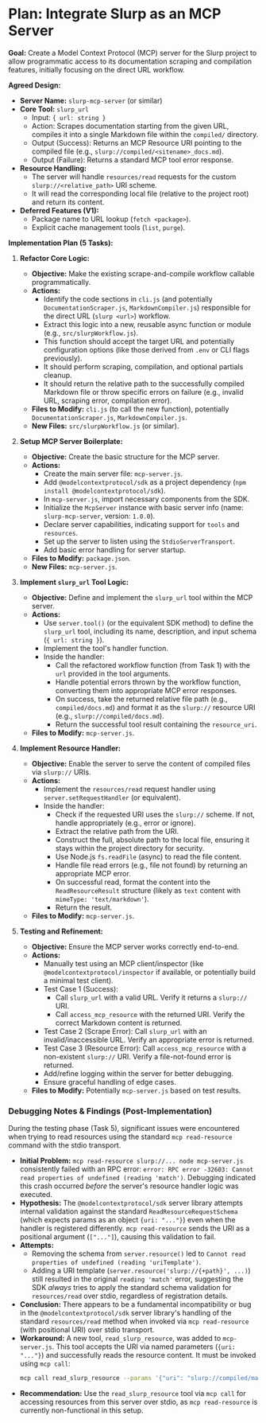 # Plan: Integrate Slurp as an MCP Server

**Goal:** Create a Model Context Protocol (MCP) server for the Slurp project to allow programmatic access to its documentation scraping and compilation features, initially focusing on the direct URL workflow.

**Agreed Design:**

*   **Server Name:** `slurp-mcp-server` (or similar)
*   **Core Tool:** `slurp_url`
    *   Input: `{ url: string }`
    *   Action: Scrapes documentation starting from the given URL, compiles it into a single Markdown file within the `compiled/` directory.
    *   Output (Success): Returns an MCP Resource URI pointing to the compiled file (e.g., `slurp://compiled/<sitename>_docs.md`).
    *   Output (Failure): Returns a standard MCP tool error response.
*   **Resource Handling:**
    *   The server will handle `resources/read` requests for the custom `slurp://<relative_path>` URI scheme.
    *   It will read the corresponding local file (relative to the project root) and return its content.
*   **Deferred Features (V1):**
    *   Package name to URL lookup (`fetch <package>`).
    *   Explicit cache management tools (`list`, `purge`).

**Implementation Plan (5 Tasks):**

1.  **Refactor Core Logic:**
    *   **Objective:** Make the existing scrape-and-compile workflow callable programmatically.
    *   **Actions:**
        *   Identify the code sections in `cli.js` (and potentially `DocumentationScraper.js`, `MarkdownCompiler.js`) responsible for the direct URL (`slurp <url>`) workflow.
        *   Extract this logic into a new, reusable async function or module (e.g., `src/slurpWorkflow.js`).
        *   This function should accept the target URL and potentially configuration options (like those derived from `.env` or CLI flags previously).
        *   It should perform scraping, compilation, and optional partials cleanup.
        *   It should return the relative path to the successfully compiled Markdown file or throw specific errors on failure (e.g., invalid URL, scraping error, compilation error).
    *   **Files to Modify:** `cli.js` (to call the new function), potentially `DocumentationScraper.js`, `MarkdownCompiler.js`.
    *   **New Files:** `src/slurpWorkflow.js` (or similar).

2.  **Setup MCP Server Boilerplate:**
    *   **Objective:** Create the basic structure for the MCP server.
    *   **Actions:**
        *   Create the main server file: `mcp-server.js`.
        *   Add `@modelcontextprotocol/sdk` as a project dependency (`npm install @modelcontextprotocol/sdk`).
        *   In `mcp-server.js`, import necessary components from the SDK.
        *   Initialize the `McpServer` instance with basic server info (name: `slurp-mcp-server`, version: `1.0.0`).
        *   Declare server capabilities, indicating support for `tools` and `resources`.
        *   Set up the server to listen using the `StdioServerTransport`.
        *   Add basic error handling for server startup.
    *   **Files to Modify:** `package.json`.
    *   **New Files:** `mcp-server.js`.

3.  **Implement `slurp_url` Tool Logic:**
    *   **Objective:** Define and implement the `slurp_url` tool within the MCP server.
    *   **Actions:**
        *   Use `server.tool()` (or the equivalent SDK method) to define the `slurp_url` tool, including its name, description, and input schema (`{ url: string }`).
        *   Implement the tool's handler function.
        *   Inside the handler:
            *   Call the refactored workflow function (from Task 1) with the `url` provided in the tool arguments.
            *   Handle potential errors thrown by the workflow function, converting them into appropriate MCP error responses.
            *   On success, take the returned relative file path (e.g., `compiled/docs.md`) and format it as the `slurp://` resource URI (e.g., `slurp://compiled/docs.md`).
            *   Return the successful tool result containing the `resource_uri`.
    *   **Files to Modify:** `mcp-server.js`.

4.  **Implement Resource Handler:**
    *   **Objective:** Enable the server to serve the content of compiled files via `slurp://` URIs.
    *   **Actions:**
        *   Implement the `resources/read` request handler using `server.setRequestHandler` (or equivalent).
        *   Inside the handler:
            *   Check if the requested URI uses the `slurp://` scheme. If not, handle appropriately (e.g., error or ignore).
            *   Extract the relative path from the URI.
            *   Construct the full, absolute path to the local file, ensuring it stays within the project directory for security.
            *   Use Node.js `fs.readFile` (async) to read the file content.
            *   Handle file read errors (e.g., file not found) by returning an appropriate MCP error.
            *   On successful read, format the content into the `ReadResourceResult` structure (likely as `text` content with `mimeType: 'text/markdown'`).
            *   Return the result.
    *   **Files to Modify:** `mcp-server.js`.

5.  **Testing and Refinement:**
    *   **Objective:** Ensure the MCP server works correctly end-to-end.
    *   **Actions:**
        *   Manually test using an MCP client/inspector (like `@modelcontextprotocol/inspector` if available, or potentially build a minimal test client).
        *   Test Case 1 (Success):
            *   Call `slurp_url` with a valid URL. Verify it returns a `slurp://` URI.
            *   Call `access_mcp_resource` with the returned URI. Verify the correct Markdown content is returned.
        *   Test Case 2 (Scrape Error): Call `slurp_url` with an invalid/inaccessible URL. Verify an appropriate error is returned.
        *   Test Case 3 (Resource Error): Call `access_mcp_resource` with a non-existent `slurp://` URI. Verify a file-not-found error is returned.
        *   Add/refine logging within the server for better debugging.
        *   Ensure graceful handling of edge cases.
    *   **Files to Modify:** Potentially `mcp-server.js` based on test results.

### Debugging Notes & Findings (Post-Implementation)

During the testing phase (Task 5), significant issues were encountered when trying to read resources using the standard `mcp read-resource` command with the stdio transport.

*   **Initial Problem:** `mcp read-resource slurp://... node mcp-server.js` consistently failed with an RPC error: `error: RPC error -32603: Cannot read properties of undefined (reading 'match')`. Debugging indicated this crash occurred *before* the server's resource handler logic was executed.
*   **Hypothesis:** The `@modelcontextprotocol/sdk` server library attempts internal validation against the standard `ReadResourceRequestSchema` (which expects params as an object `{uri: "..."}`) even when the handler is registered differently. `mcp read-resource` sends the URI as a positional argument (`["..."]`), causing this validation to fail.
*   **Attempts:**
    *   Removing the schema from `server.resource()` led to `Cannot read properties of undefined (reading 'uriTemplate')`.
    *   Adding a URI template (`server.resource('slurp://{+path}', ...)`) still resulted in the original `reading 'match'` error, suggesting the SDK *always* tries to apply the standard schema validation for `resources/read` over stdio, regardless of registration details.
*   **Conclusion:** There appears to be a fundamental incompatibility or bug in the `@modelcontextprotocol/sdk` server library's handling of the standard `resources/read` method when invoked via `mcp read-resource` (with positional URI) over stdio transport.
*   **Workaround:** A new tool, `read_slurp_resource`, was added to `mcp-server.js`. This tool accepts the URI via named parameters (`{uri: "..."}`) and successfully reads the resource content. It must be invoked using `mcp call`:
    ```bash
    mcp call read_slurp_resource --params '{"uri": "slurp://compiled/master_docs.md"}' --format pretty node mcp-server.js
    ```
*   **Recommendation:** Use the `read_slurp_resource` tool via `mcp call` for accessing resources from this server over stdio, as `mcp read-resource` is currently non-functional in this setup.
